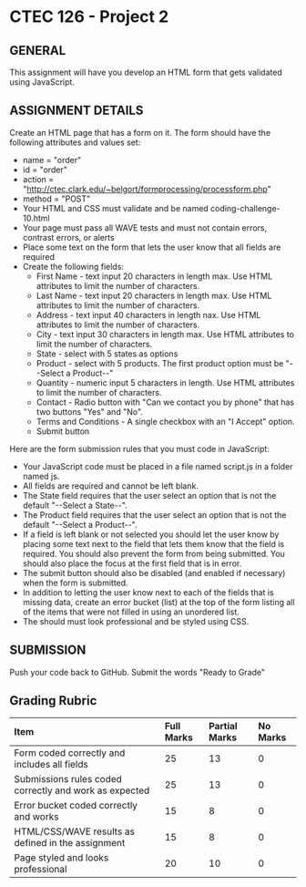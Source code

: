 # CTEC 126 - Project 2

## GENERAL

This assignment will have you develop an HTML form that gets validated using JavaScript.

## ASSIGNMENT DETAILS

Create an HTML page that has a form on it. The form should have the following attributes and values set:

- name = "order"
- id = "order"
- action = "http://ctec.clark.edu/~belgort/formprocessing/processform.php"
- method = "POST"
- Your HTML and CSS must validate and be named coding-challenge-10.html
- Your page must pass all WAVE tests and must not contain errors, contrast errors, or alerts
- Place some text on the form that lets the user know that all fields are required
- Create the following fields:
  - First Name - text input 20 characters in length max. Use HTML attributes to limit the number of characters.
  - Last Name - text input 20 characters in length max. Use HTML attributes to limit the number of characters.
  - Address - text input 40 characters in length nax. Use HTML attributes to limit the number of characters.
  - City - text input 30 characters in length max. Use HTML attributes to limit the number of characters.
  - State - select with 5 states as options
  - Product - select with 5 products. The first product option must be "--Select a Product--"
  - Quantity - numeric input 5 characters in length. Use HTML attributes to limit the number of characters.
  - Contact - Radio button with "Can we contact you by phone" that has two buttons "Yes" and "No".
  - Terms and Conditions - A single checkbox with an "I Accept" option.
  - Submit button

Here are the form submission rules that you must code in JavaScript:

- Your JavaScript code must be placed in a file named script.js in a folder named js.
- All fields are required and cannot be left blank.
- The State field requires that the user select an option that is not the default "--Select a State--".
- The Product field requires that the user select an option that is not the default "--Select a  Product--".
- If a field is left blank or not selected you should let the user know by placing some text next to the field that lets them know that the field is required. You should also prevent the form from being submitted. You should also place the focus at the first field that is in error.
- The submit button should also be disabled (and enabled if necessary) when the form is submitted.
- In addition to letting the user know next to each of the fields that is missing data, create an error bucket (list) at the top of the form listing all of the items that were not filled in using an unordered list.
- The should must look professional and be styled using CSS.

## SUBMISSION

Push your code back to GitHub.
Submit the words "Ready to Grade" 

## Grading Rubric

| Item                                                   | Full Marks | Partial Marks | No Marks |
|:-------------------------------------------------------|:-----------|:--------------|:---------|
| Form coded correctly and includes all fields           | 25         | 13            | 0        |
| Submissions rules coded correctly and work as expected | 25         | 13            | 0        |
| Error bucket coded correctly and works                 | 15         | 8             | 0        |
| HTML/CSS/WAVE results as defined in the assignment     | 15         | 8             | 0        |
| Page styled and looks professional                     | 20         | 10            | 0        |